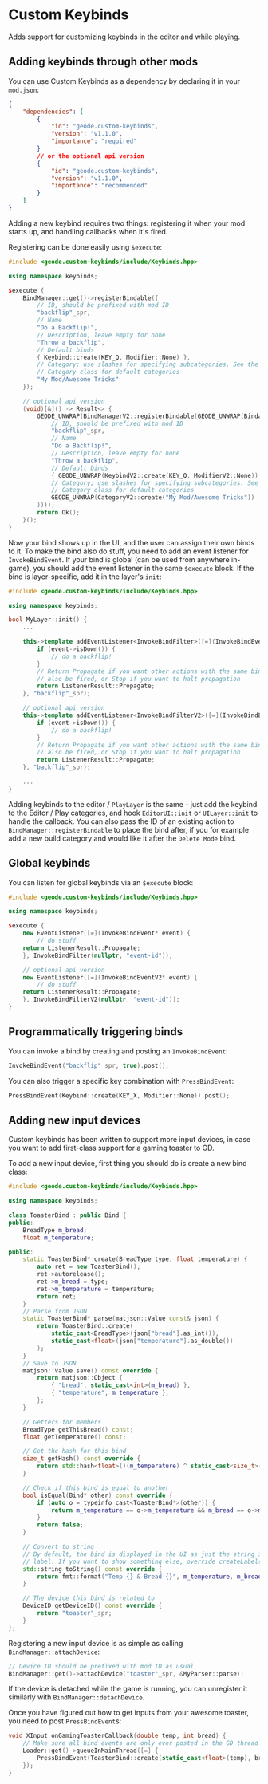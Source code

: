 # Custom Keybinds

Adds support for customizing keybinds in the editor and while playing.

## Adding keybinds through other mods

You can use Custom Keybinds as a dependency by declaring it in your `mod.json`:

```json
{
    "dependencies": [
        {
            "id": "geode.custom-keybinds",
            "version": "v1.1.0",
            "importance": "required"
        }
        // or the optional api version
        {
            "id": "geode.custom-keybinds",
            "version": "v1.1.0",
            "importance": "recommended"
        }
    ]
}
```

Adding a new keybind requires two things: registering it when your mod starts up, and handling callbacks when it's fired.

Registering can be done easily using `$execute`:

```cpp
#include <geode.custom-keybinds/include/Keybinds.hpp>

using namespace keybinds;

$execute {
    BindManager::get()->registerBindable({
        // ID, should be prefixed with mod ID
        "backflip"_spr,
        // Name
        "Do a Backflip!",
        // Description, leave empty for none
        "Throw a backflip",
        // Default binds
        { Keybind::create(KEY_Q, Modifier::None) },
        // Category; use slashes for specifying subcategories. See the
        // Category class for default categories
        "My Mod/Awesome Tricks"
    });

    // optional api version
    (void)[&]() -> Result<> {
        GEODE_UNWRAP(BindManagerV2::registerBindable(GEODE_UNWRAP(BindableActionV2::create(
            // ID, should be prefixed with mod ID
            "backflip"_spr,
            // Name
            "Do a Backflip!",
            // Description, leave empty for none
            "Throw a backflip",
            // Default binds
            { GEODE_UNWRAP(KeybindV2::create(KEY_Q, ModifierV2::None)) },
            // Category; use slashes for specifying subcategories. See the
            // Category class for default categories
            GEODE_UNWRAP(CategoryV2::create("My Mod/Awesome Tricks"))
        ))));
        return Ok();
    }();
}
```

Now your bind shows up in the UI, and the user can assign their own binds to it. To make the bind also do stuff, you need to add an event listener for `InvokeBindEvent`. If your bind is global (can be used from anywhere in-game), you should add the event listener in the same `$execute` block. If the bind is layer-specific, add it in the layer's `init`:

```cpp
#include <geode.custom-keybinds/include/Keybinds.hpp>

using namespace keybinds;

bool MyLayer::init() {
    ...

    this->template addEventListener<InvokeBindFilter>([=](InvokeBindEvent* event) {
        if (event->isDown()) {
            // do a backflip!
        }
        // Return Propagate if you want other actions with the same bind to
        // also be fired, or Stop if you want to halt propagation
        return ListenerResult::Propagate;
    }, "backflip"_spr);

    // optional api version
    this->template addEventListener<InvokeBindFilterV2>([=](InvokeBindEventV2* event) {
        if (event->isDown()) {
            // do a backflip!
        }
        // Return Propagate if you want other actions with the same bind to
        // also be fired, or Stop if you want to halt propagation
        return ListenerResult::Propagate;
    }, "backflip"_spr);

    ...
}
```

Adding keybinds to the editor / `PlayLayer` is the same - just add the keybind to the Editor / Play categories, and hook `EditorUI::init` or `UILayer::init` to handle the callback. You can also pass the ID of an existing action to `BindManager::registerBindable` to place the bind after, if you for example add a new build category and would like it after the `Delete Mode` bind.

## Global keybinds

You can listen for global keybinds via an `$execute` block:

```cpp
#include <geode.custom-keybinds/include/Keybinds.hpp>

using namespace keybinds;

$execute {
    new EventListener([=](InvokeBindEvent* event) {
    	// do stuff
	return ListenerResult::Propagate;
    }, InvokeBindFilter(nullptr, "event-id"));

    // optional api version
    new EventListener([=](InvokeBindEventV2* event) {
    	// do stuff
	return ListenerResult::Propagate;
    }, InvokeBindFilterV2(nullptr, "event-id"));
}
```

## Programmatically triggering binds

You can invoke a bind by creating and posting an `InvokeBindEvent`:

```cpp
InvokeBindEvent("backflip"_spr, true).post();
```

You can also trigger a specific key combination with `PressBindEvent`:

```cpp
PressBindEvent(Keybind::create(KEY_X, Modifier::None)).post();
```

## Adding new input devices

Custom keybinds has been written to support more input devices, in case you want to add first-class support for a gaming toaster to GD.

To add a new input device, first thing you should do is create a new bind class:

```cpp
#include <geode.custom-keybinds/include/Keybinds.hpp>

using namespace keybinds;

class ToasterBind : public Bind {
public:
    BreadType m_bread;
    float m_temperature;

public:
    static ToasterBind* create(BreadType type, float temperature) {
        auto ret = new ToasterBind();
        ret->autorelease();
        ret->m_bread = type;
        ret->m_temperature = temperature;
        return ret;
    }
    // Parse from JSON
    static ToasterBind* parse(matjson::Value const& json) {
        return ToasterBind::create(
            static_cast<BreadType>(json["bread"].as_int()),
            static_cast<float>(json["temperature"].as_double())
        );
    }
    // Save to JSON
    matjson::Value save() const override {
        return matjson::Object {
            { "bread", static_cast<int>(m_bread) },
            { "temperature", m_temperature },
        };
    }

    // Getters for members
    BreadType getThisBread() const;
    float getTemperature() const;

    // Get the hash for this bind
    size_t getHash() const override {
        return std::hash<float>()(m_temperature) ^ static_cast<size_t>(m_bread);
    }

    // Check if this bind is equal to another
    bool isEqual(Bind* other) const override {
        if (auto o = typeinfo_cast<ToasterBind*>(other)) {
            return m_temperature == o->m_temperature && m_bread == o->m_bread;
        }
        return false;
    }

    // Convert to string
    // By default, the bind is displayed in the UI as just the string in a
    // label. If you want to show something else, override createLabel()
    std::string toString() const override {
        return fmt::format("Temp {} & Bread {}", m_temperature, m_bread);
    }

    // The device this bind is related to
    DeviceID getDeviceID() const override {
        return "toaster"_spr;
    }
};
```

Registering a new input device is as simple as calling `BindManager::attachDevice`:

```cpp
// Device ID should be prefixed with mod ID as usual
BindManager::get()->attachDevice("toaster"_spr, &MyParser::parse);
```

If the device is detached while the game is running, you can unregister it similarly with `BindManager::detachDevice`.

Once you have figured out how to get inputs from your awesome toaster, you need to post `PressBindEvent`s:

```cpp
void XInput_onGamingToasterCallback(double temp, int bread) {
    // Make sure all bind events are only ever posted in the GD thread !!!!
	Loader::get()->queueInMainThread([=] {
        PressBindEvent(ToasterBind::create(static_cast<float>(temp), bread), true).post();
    });
}
```
